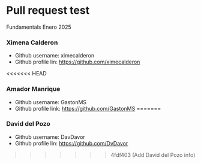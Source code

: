# Pull request test

Fundamentals Enero 2025

### Ximena Calderon
- Github username: ximecalderon
- Github profile lin: https://github.com/ximecalderon

<<<<<<< HEAD
### Amador Manrique
- Github username: GastonMS
- Github profile link: https://github.com/GastonMS
=======
### David del Pozo
- Github username: DavDavor
- Github profile lin: https://github.com/DvDavor
>>>>>>> 4fdf403 (Add David del Pozo info)
